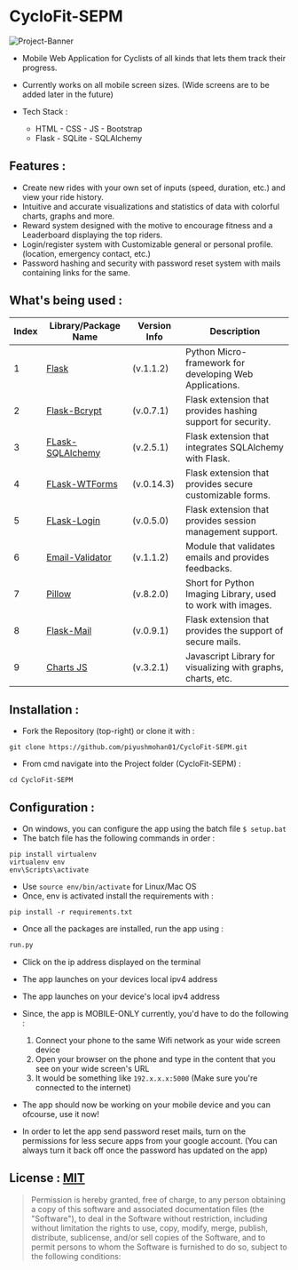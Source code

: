 # CycloFit-SEPM

![Project-Banner](./screenshots/ProjectBanner.png)

- Mobile Web Application for Cyclists of all kinds that lets them track their progress.
- Currently works on all mobile screen sizes. (Wide screens are to be added later in the future)
- Tech Stack :

  - HTML - CSS - JS - Bootstrap
  - Flask - SQLite - SQLAlchemy

## Features :
  - Create new rides with your own set of inputs (speed, duration, etc.) and view your ride history.
  - Intuitive and accurate visualizations and statistics of data with colorful charts, graphs and more.
  - Reward system designed with the motive to encourage fitness and a Leaderboard displaying the top riders.
  - Login/register system with Customizable general or personal profile. (location, emergency contact, etc.)
  - Password hashing and security with password reset system with mails containing links for the same.

## What's being used :
Index | Library/Package Name | Version Info | Description
-- | -- | -- | --
1 | [Flask](https://flask.palletsprojects.com/en/1.1.x/) | (v.1.1.2) | Python Micro-framework for developing Web Applications.
2 | [Flask-Bcrypt](https://flask-bcrypt.readthedocs.io/en/latest/) | (v.0.7.1) | Flask extension that provides hashing support for security.
3 | [FLask-SQLAlchemy](https://flask-sqlalchemy.palletsprojects.com/en/2.x/) | (v.2.5.1) | Flask extension that integrates SQLAlchemy with Flask.
4 | [FLask-WTForms](https://flask-wtf.readthedocs.io/en/stable/) | (v.0.14.3) | Flask extension that provides secure customizable forms.
5 | [FLask-Login](https://flask-login.readthedocs.io/en/latest/) | (v.0.5.0) | Flask extension that provides session management support.
6 | [Email-Validator](https://pypi.org/project/email-validator/) | (v.1.1.2) | Module that validates emails and provides feedbacks.
7 | [Pillow](https://pillow.readthedocs.io/en/stable/) | (v.8.2.0) | Short for Python Imaging Library, used to work with images.
8 | [Flask-Mail](https://pythonhosted.org/Flask-Mail/) | (v.0.9.1) | Flask extension that provides the support of secure mails.
9 | [Charts JS](https://www.chartjs.org/docs/latest/) | (v.3.2.1) | Javascript Library for visualizing with graphs, charts, etc.

## Installation :
- Fork the Repository (top-right) or clone it with :
```
git clone https://github.com/piyushmohan01/CycloFit-SEPM.git
```
- From cmd navigate into the Project folder (CycloFit-SEPM) :
```
cd CycloFit-SEPM
```

## Configuration :
- On windows, you can configure the app using the batch file `$ setup.bat` 
- The batch file has the following commands in order :
```
pip install virtualenv
virtualenv env
env\Scripts\activate
```
- Use `source env/bin/activate` for Linux/Mac OS
- Once, env is activated install the requirements with :
```
pip install -r requirements.txt
```
- Once all the packages are installed, run the app using :
```python
run.py
```
- Click on the ip address displayed on the terminal
- The app launches on your devices local ipv4 address 
- The app launches on your device's local ipv4 address
- Since, the app is MOBILE-ONLY currently, you'd have to do the following :

  1. Connect your phone to the same Wifi network as your wide screen device
  1. Open your browser on the phone and type in the content that you see on your wide screen's URL
  1. It would be something like `192.x.x.x:5000` (Make sure you're connected to the internet)
 
- The app should now be working on your mobile device and you can ofcourse, use it now!
- In order to let the app send password reset mails, turn on the permissions for less secure apps from your google account. (You can always turn it back off once the password has updated on the app)

## License : [MIT](https://github.com/piyushmohan01/CycloFit-SEPM/blob/master/LICENSE)
> Permission is hereby granted, free of charge, to any person obtaining a copy
  of this software and associated documentation files (the "Software"), to deal
  in the Software without restriction, including without limitation the rights
  to use, copy, modify, merge, publish, distribute, sublicense, and/or sell
  copies of the Software, and to permit persons to whom the Software is
  furnished to do so, subject to the following conditions:
